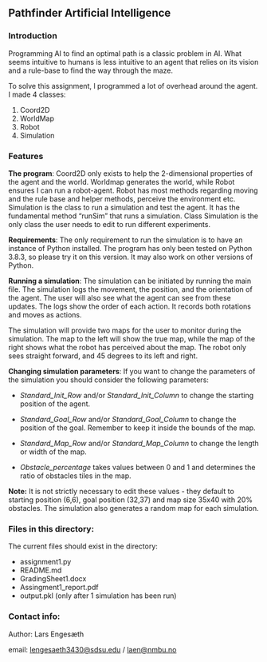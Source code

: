 ## Pathfinder Artificial Intelligence
### Introduction
Programming AI to find an optimal path is a classic problem in AI. 
What seems intuitive to humans is less intuitive to an agent that relies on its vision 
and a rule-base to find the way through the maze. 

To solve this assignment, I programmed a lot of overhead around the agent. 
I made 4 classes:
1. Coord2D
2. WorldMap
3. Robot
4. Simulation

### Features

**The program**: Coord2D only exists to help the 2-dimensional properties of the agent and the world. 
Worldmap generates the world, while Robot ensures I can run a robot-agent. 
Robot has most methods regarding moving and the rule base and helper methods, perceive the environment etc. 
Simulation is the class to run a simulation and test the agent. 
It has the fundamental method “runSim” that runs a simulation. 
Class Simulation is the only class the user needs to edit to run different experiments.

**Requirements**: The only requirement to run the simulation is to have an instance of Python installed. 
The program has only been tested on Python 3.8.3, so please try it on this version. 
It may also work on other versions of Python.

**Running a simulation**: The simulation can be initiated by running the main file. 
The simulation logs the movement, the position, and the orientation of the agent. 
The user will also see what the agent can see from these updates. 
The logs show the order of each action. It records both rotations and moves as actions. 

The simulation will provide two maps for the user to monitor during the simulation. 
The map to the left will show the true map, while the map of the right
shows what the robot has perceived about the map.
The robot only sees straight forward, and 45 degrees to its left and right. 

**Changing simulation parameters**: If you want to change the parameters of the simulation you should consider 
the following parameters: 
- _Standard_Init_Row_ and/or _Standard_Init_Column_ to change the starting position of the agent.

- _Standard_Goal_Row_ and/or _Standard_Goal_Column_ to change the position of the goal. 
Remember to keep it inside the bounds of the map.

- _Standard_Map_Row_ and/or _Standard_Map_Column_ to change the length or width of the map.

- _Obstacle_percentage_ takes values between 0 and 1 and determines the ratio of obstacles tiles in the map.

**Note:** It is not strictly necessary to edit these values - they default to 
starting position (6,6), goal position (32,37) and map size 35x40 with 20% obstacles. 
The simulation also generates a random map for each simulation. 

### Files in this directory:
The current files should exist in the directory:
- assignment1.py
- README.md
- GradingSheet1.docx
- Assingment1_report.pdf
- output.pkl (only after 1 simulation has been run)

### Contact info:
Author: Lars Engesæth

email: lengesaeth3430@sdsu.edu / laen@nmbu.no

